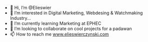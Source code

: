 - 👋 Hi, I’m @Elieswier
- 👀 I’m interested in Digital Marketing, Webdesing & Watchmaking Industry...
- 🌱 I’m currently learning Marketing at EPHEC
- 💞️ I’m looking to collaborate on cool projects for a padawan
- 📫 How to reach me www.elieswierczynski.com

<!---
Elieswier/Elieswier is a ✨ special ✨ repository because its `README.md` (this file) appears on your GitHub profile.
You can click the Preview link to take a look at your changes.
--->
